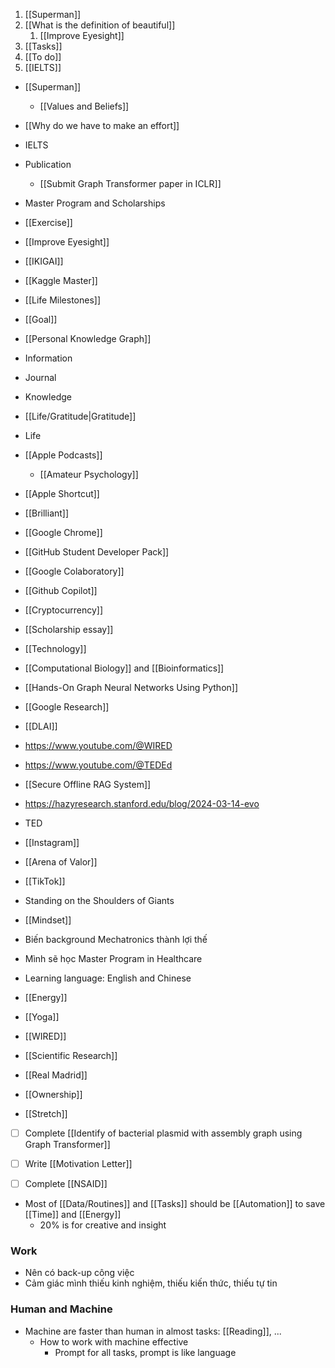 1. [[Superman]]
2. [[What is the definition of beautiful]]
	1. [[Improve Eyesight]]
3. [[Tasks]]
4. [[To do]]
5. [[IELTS]]




- [[Superman]]
	- [[Values and Beliefs]]
- [[Why do we have to make an effort]]
- IELTS
- Publication
	- [[Submit Graph Transformer paper in ICLR]]
- Master Program and Scholarships
- [[Exercise]]
- [[Improve Eyesight]]
- [[IKIGAI]]
- [[Kaggle Master]]
- [[Life Milestones]]
- [[Goal]]
- [[Personal Knowledge Graph]]
- Information
- Journal
- Knowledge
- [[Life/Gratitude|Gratitude]]
- Life
- [[Apple Podcasts]]
	- [[Amateur Psychology]]
- [[Apple Shortcut]]
- [[Brilliant]]
- [[Google Chrome]]
- [[GitHub Student Developer Pack]]
- [[Google Colaboratory]]
- [[Github Copilot]]
- [[Cryptocurrency]]
- [[Scholarship essay]]
- [[Technology]]
- [[Computational Biology]] and [[Bioinformatics]]
- [[Hands-On Graph Neural Networks Using Python]]
- [[Google Research]]
- [[DLAI]]
- https://www.youtube.com/@WIRED
- https://www.youtube.com/@TEDEd
- [[Secure Offline RAG System]]
- https://hazyresearch.stanford.edu/blog/2024-03-14-evo
- TED

- [[Instagram]]

- [[Arena of Valor]]
- [[TikTok]]
- Standing on the Shoulders of Giants

- [[Mindset]]
- Biến background Mechatronics thành lợi thế 
- Mình sẽ học Master Program in Healthcare
- Learning language: English and Chinese
- [[Energy]]
- [[Yoga]]
- [[WIRED]]
- [[Scientific Research]]
- [[Real Madrid]]
- [[Ownership]]
- [[Stretch]]

- [ ] Complete [[Identify of bacterial plasmid with assembly graph using Graph Transformer]]
- [ ] Write [[Motivation Letter]]
- [ ] Complete [[NSAID]]


- Most of [[Data/Routines]] and [[Tasks]] should be [[Automation]] to save [[Time]] and [[Energy]]
	- 20% is for creative and insight

### Work

- Nên có back-up công việc
- Cảm giác mình thiếu kinh nghiệm, thiếu kiến thức, thiếu tự tin

### Human and Machine

- Machine are faster than human in almost tasks: [[Reading]], ...
	- How to work with machine effective
		- Prompt for all tasks, prompt is like language 